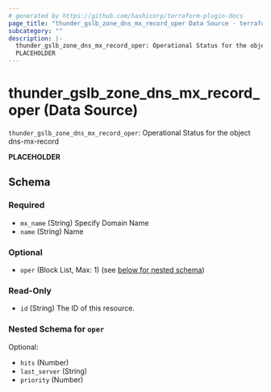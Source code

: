 ```yaml
---
# generated by https://github.com/hashicorp/terraform-plugin-docs
page_title: "thunder_gslb_zone_dns_mx_record_oper Data Source - terraform-provider-thunder"
subcategory: ""
description: |-
  thunder_gslb_zone_dns_mx_record_oper: Operational Status for the object dns-mx-record
  PLACEHOLDER
---
```


# thunder_gslb_zone_dns_mx_record_oper (Data Source)

`thunder_gslb_zone_dns_mx_record_oper`: Operational Status for the object dns-mx-record

__PLACEHOLDER__



<!-- schema generated by tfplugindocs -->
## Schema

### Required

- `mx_name` (String) Specify Domain Name
- `name` (String) Name

### Optional

- `oper` (Block List, Max: 1) (see [below for nested schema](#nestedblock--oper))

### Read-Only

- `id` (String) The ID of this resource.

<a id="nestedblock--oper"></a>
### Nested Schema for `oper`

Optional:

- `hits` (Number)
- `last_server` (String)
- `priority` (Number)



